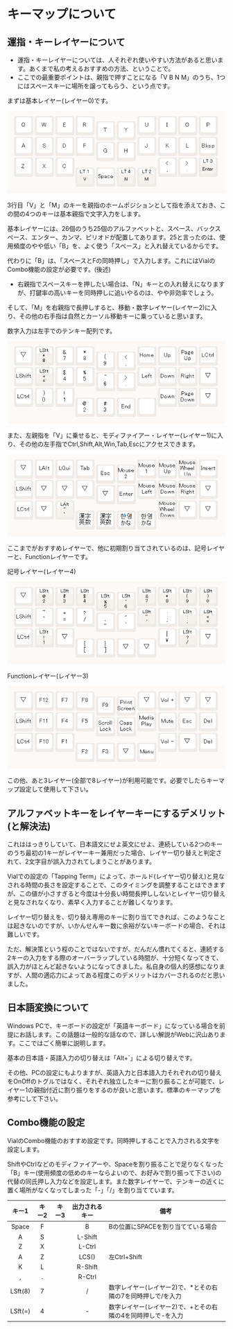 # キーマップについて

## 運指・キーレイヤーについて
- 運指・キーレイヤーについては、人それぞれ使いやすい方法があると思います。あくまで私の考えるおすすめの方法、ということで。
- ここでの最重要ポイントは、親指で押すことになる「V B N M」のうち、1つにはスペースキーに場所を譲ってもらう、という点です。

まずは基本レイヤー(レイヤー0)です。

![layer0](images/dolphin30layer0b.png)

3行目「V」と「M」のキーを親指のホームポジションとして指を添えておき、この間の4つのキーは基本親指で文字入力をします。

基本レイヤーには、26個のうち25個のアルファベットと、スペース、バックスペース、エンター、カンマ、ピリオドが配置してあります。25と言ったのは、使用頻度のやや低い「B」を、よく使う「スペース」と入れ替えているからです。

代わりに「B」は、「スペースとFの同時押し」で入力します。これにはVialのCombo機能の設定が必要です。(後述)

- 右親指でスペースキーを押したい場合は、「N」キーとの入れ替えになりますが、打鍵率の高いキーを同時押しに追いやるのは、やや非効率でしょう。

そして、「M」を右親指で長押しすると、移動・数字レイヤー(レイヤー2)に入り、その他の右手指は自然とカーソル移動キーに乗っていると思います。

数字入力は左手でのテンキー配列です。

![layer2](images/dolphin30layer2.png)

また、左親指を「V」に乗せると、モディファイアー・レイヤー(レイヤー1)に入り、その他の左手指でCtrl,Shift,Alt,Win,Tab,Escにアクセスできます。

![モディファイアー・レイヤー](images/dolphin30layer1.png)

ここまでがおすすめレイヤーで、他に初期割り当てされているのは、記号レイヤーと、Functionレイヤーです。

記号レイヤー(レイヤー4)

![記号レイヤー](images/dolphin30layer4.png)

Functionレイヤー(レイヤー3)

![Functionレイヤー](images/dolphin30layer3.png)

この他、あと3レイヤー(全部で8レイヤー)が利用可能です。必要でしたらキーマップ設定して使用して下さい。

## アルファベットキーをレイヤーキーにするデメリット(と解決法)
これははっきりしていて、日本語文にせよ英文にせよ、連続している2つのキーのうち最初の1キーがレイヤーキー兼用だった場合、レイヤー切り替えと判定されて、2文字目が誤入力されてしまうことがあります。

Vialでの設定の「Tapping Term」によって、ホールド(レイヤー切り替え)と見なされる時間の長さを設定することで、このタイミングを調整することはできますが、この値が小さすぎると今度は十分長い時間長押ししないとレイヤー切り替えと見なされなくなり、素早く入力することが難しくなります。

レイヤー切り替えを、切り替え専用のキーに割り当てできれば、このようなことは起きないのですが、いかんせんキー数に余裕がないキーボードの場合、それは難しいです。

ただ、解決策という程のことではないですが、だんだん慣れてくると、連続する2キーの入力をする際のオーバーラップしている時間が、十分短くなってきて、誤入力がほとんど起きないようになってきました。私自身の個人的感想になりますが、人間の適応力によってある程度このデメリットはカバーされるのだと思いました。

## 日本語変換について
Windows PCで、キーボードの設定が「英語キーボード」になっている場合を前提にお話します。この話題は一般的な話なので、詳しい解説がWebに沢山あります。ここではごく簡単に説明します。

基本の日本語・英語入力の切り替えは「Alt+`」による切り替えです。

その他、PCの設定にもよりますが、英語入力と日本語入力それぞれの切り替えをOnOffのトグルではなく、それぞれ独立したキーに割り振ることが可能で、レイヤー1の親指付近に割り振りをするのが良いと思います。標準のキーマップを参考にして下さい。

## Combo機能の設定
VialのCombo機能のおすすめ設定です。同時押しすることで入力される文字を設定します。

ShiftやCtrlなどのモディファイアーや、Spaceを割り振ることで足りなくなった「B」キー(使用頻度の低めのキーならよいので、お好みで割り振って下さい)の代替の同氏押し入力などを設定します。また数字レイヤーで、テンキーの近くに置く場所がなくなってしまった「-」「/」を割り当てています。

|キー1|キー2|キー3|出力されるキー|備考|
|:---:|:---:|:---:|:---:|---|
|Space|F||B|Bの位置にSPACEを割り当てている場合|
|A|S||L-Shift||
|Z|X||L-Ctrl||
|A|Z||LCS()|左Ctrl+Shift|
|K|L||R-Shift||
|,|.||R-Ctrl||
|LSft(8)|7||/|数字レイヤー(レイヤー2)で、*とその右隣の7を同時押しで/を入力|
|LSft(=)|4||-|数字レイヤー(レイヤー2)で、+とその右隣の4を同時押しで-を入力|
